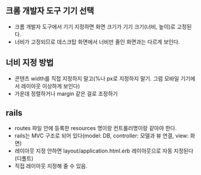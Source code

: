 ## 크롬 개발자 도구 기기 선택
- 크롬 개발자 도구에서 기기 지정하면 화면 크기가 기기 크기(너비, 높이)로 고정된다.
- 너비가 고정되므로 데스크탑 화면에서 너비만 줄인 화면과는 다르게 보인다.

## 너비 지정 방법
- 콘텐츠 width를 직접 지정하지 말고(%나 px로 지정하지 말기. 그럼 모바일 기기에서 레이아웃 이상하게 보인다)
- 가운데 정렬하거나 margin 같은 걸로 조정하기

## rails
- routes 파일 안에 등록한 resources 명이랑 컨트롤러명이랑 같아야 한다.
- rails는 MVC 구조로 되어 있다(model: DB, controller: 모델과 뷰 연결, view: 화면)
- 레이아웃 지정 안하면 layout/application.html.erb 레이아웃으로 자동 지정된다(디폴트)
- 직접 레이아웃 지정해 줄 수 있음.
